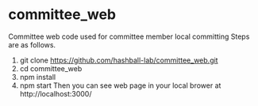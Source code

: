 # committee_web
Committee web code used for committee member local committing
Steps are as follows.
1. git clone https://github.com/hashball-lab/committee_web.git
2. cd committee_web
3. npm install
4. npm start
Then you can see web page in your local brower at http://localhost:3000/
